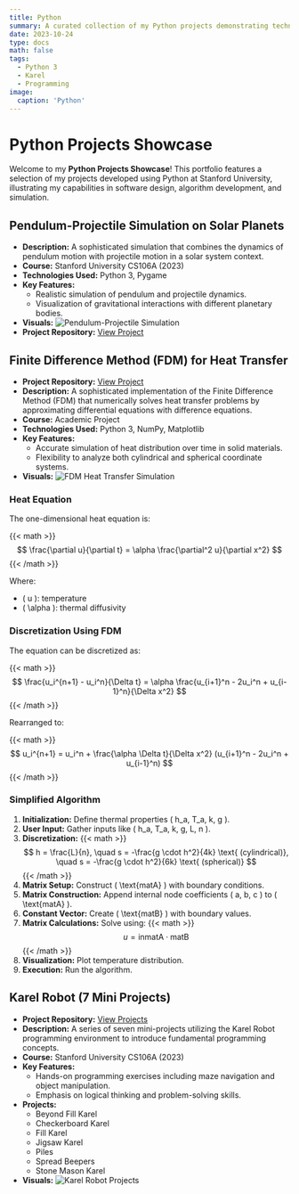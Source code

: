 ```yaml
---
title: Python 
summary: A curated collection of my Python projects demonstrating technical skills and practical applications.
date: 2023-10-24
type: docs
math: false
tags:
  - Python 3
  - Karel 
  - Programming
image:
  caption: 'Python'
---
```


# Python Projects Showcase

Welcome to my **Python Projects Showcase**! This portfolio features a selection of my projects developed using Python at Stanford University, illustrating my capabilities in software design, algorithm development, and simulation.

## Pendulum-Projectile Simulation on Solar Planets
- **Description:** A sophisticated simulation that combines the dynamics of pendulum motion with projectile motion in a solar system context.
- **Course:** Stanford University CS106A (2023)
- **Technologies Used:** Python 3, Pygame
- **Key Features:**
  - Realistic simulation of pendulum and projectile dynamics.
  - Visualization of gravitational interactions with different planetary bodies.
- **Visuals:**
  ![Pendulum-Projectile Simulation](pendulum_projectile_simulation.png)
- **Project Repository:** [View Project](https://github.com/sytanvir/Pendulum-Projectile-Simulation-on-Solar-Planets.git)

## Finite Difference Method (FDM) for Heat Transfer
- **Project Repository:** [View Project](https://github.com/sytanvir/FDM-Heat-Transfer.git)
- **Description:** A sophisticated implementation of the Finite Difference Method (FDM) that numerically solves heat transfer problems by approximating differential equations with difference equations.
- **Course:** Academic Project
- **Technologies Used:** Python 3, NumPy, Matplotlib
- **Key Features:**
  - Accurate simulation of heat distribution over time in solid materials.
  - Flexibility to analyze both cylindrical and spherical coordinate systems.
- **Visuals:**
  ![FDM Heat Transfer Simulation](fdm_heat_transfer_simulation.png)

### Heat Equation

The one-dimensional heat equation is:

{{< math >}}
$$
\frac{\partial u}{\partial t} = \alpha \frac{\partial^2 u}{\partial x^2}
$$
{{< /math >}}

Where:
- \( u \): temperature
- \( \alpha \): thermal diffusivity

### Discretization Using FDM

The equation can be discretized as:

{{< math >}}
$$
\frac{u_i^{n+1} - u_i^n}{\Delta t} = \alpha \frac{u_{i+1}^n - 2u_i^n + u_{i-1}^n}{\Delta x^2}
$$
{{< /math >}}

Rearranged to:

{{< math >}}
$$
u_i^{n+1} = u_i^n + \frac{\alpha \Delta t}{\Delta x^2} (u_{i+1}^n - 2u_i^n + u_{i-1}^n)
$$
{{< /math >}}

### Simplified Algorithm

1. **Initialization:** Define thermal properties \( h_a, T_a, k, g \).
2. **User Input:** Gather inputs like \( h_a, T_a, k, g, L, n \).
3. **Discretization:** 
   {{< math >}} 
   $$ h = \frac{L}{n}, \quad s = -\frac{g \cdot h^2}{4k} \text{ (cylindrical)}, \quad s = -\frac{g \cdot h^2}{6k} \text{ (spherical)} $$ 
   {{< /math >}}
4. **Matrix Setup:** Construct \( \text{matA} \) with boundary conditions.
5. **Matrix Construction:** Append internal node coefficients \( a, b, c \) to \( \text{matA} \).
6. **Constant Vector:** Create \( \text{matB} \) with boundary values.
7. **Matrix Calculations:** Solve using:
   {{< math >}}
   $$ u = \text{inmatA} \cdot \text{matB} $$
   {{< /math >}}
8. **Visualization:** Plot temperature distribution.
9. **Execution:** Run the algorithm.

## Karel Robot (7 Mini Projects)
- **Project Repository:** [View Projects](your_project_link_here)
- **Description:** A series of seven mini-projects utilizing the Karel Robot programming environment to introduce fundamental programming concepts.
- **Course:** Stanford University CS106A (2023)
- **Key Features:**
  - Hands-on programming exercises including maze navigation and object manipulation.
  - Emphasis on logical thinking and problem-solving skills.
- **Projects:**
  - Beyond Fill Karel
  - Checkerboard Karel
  - Fill Karel
  - Jigsaw Karel
  - Piles
  - Spread Beepers
  - Stone Mason Karel
- **Visuals:**
  ![Karel Robot Projects](karel_robot_projects.png)

